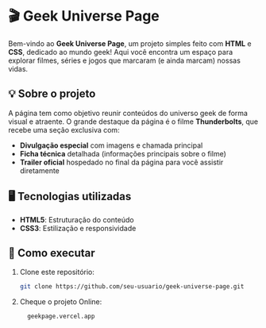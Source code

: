 # 🎬 Geek Universe Page

Bem-vindo ao **Geek Universe Page**, um projeto simples feito com **HTML** e **CSS**, dedicado ao mundo geek! Aqui você encontra um espaço para explorar filmes, séries e jogos que marcaram (e ainda marcam) nossas vidas.

## 💡 Sobre o projeto

A página tem como objetivo reunir conteúdos do universo geek de forma visual e atraente. O grande destaque da página é o filme **Thunderbolts**, que recebe uma seção exclusiva com:

- **Divulgação especial** com imagens e chamada principal
- **Ficha técnica** detalhada (informações principais sobre o filme)
- **Trailer oficial** hospedado no final da página para você assistir diretamente

## 🖥️ Tecnologias utilizadas

- **HTML5**: Estruturação do conteúdo
- **CSS3**: Estilização e responsividade

## 🚀 Como executar

1. Clone este repositório:
   ```bash
   git clone https://github.com/seu-usuario/geek-universe-page.git

1. Cheque o projeto Online:
   ```bash
     geekpage.vercel.app

